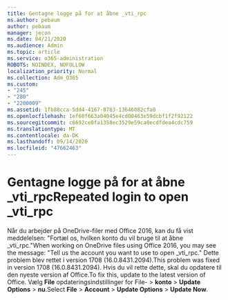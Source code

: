 ```yaml
---
title: Gentagne logge på for at åbne _vti_rpc
ms.author: pebaum
author: pebaum
manager: jecon
ms.date: 04/21/2020
ms.audience: Admin
ms.topic: article
ms.service: o365-administration
ROBOTS: NOINDEX, NOFOLLOW
localization_priority: Normal
ms.collection: Adm_O365
ms.custom:
- "245"
- "280"
- "2200009"
ms.assetid: 1fb88cca-5dd4-4167-8783-13646082cfa0
ms.openlocfilehash: 1ef60f663a04045e4cd00463e59dcbf1f2f92122
ms.sourcegitcommit: c6692ce0fa1358ec3529e59ca0ecdfdea4cdc759
ms.translationtype: MT
ms.contentlocale: da-DK
ms.lasthandoff: 09/14/2020
ms.locfileid: "47662463"
---
```

# <a name="repeated-login-to-open-_vti_rpc"></a><span data-ttu-id="b7e42-102">Gentagne logge på for at åbne _vti_rpc</span><span class="sxs-lookup"><span data-stu-id="b7e42-102">Repeated login to open _vti_rpc</span></span>

<span data-ttu-id="b7e42-103">Når du arbejder på OneDrive-filer med Office 2016, kan du få vist meddelelsen: "Fortæl os, hvilken konto du vil bruge til at åbne _vti_rpc."</span><span class="sxs-lookup"><span data-stu-id="b7e42-103">When working on OneDrive files using Office 2016, you may see the message: "Tell us the account you want to use to open _vti_rpc."</span></span> <span data-ttu-id="b7e42-104">Dette problem blev rettet i version 1708 (16.0.8431.2094).</span><span class="sxs-lookup"><span data-stu-id="b7e42-104">This problem was fixed in version 1708 (16.0.8431.2094).</span></span> <span data-ttu-id="b7e42-105">Hvis du vil rette dette, skal du opdatere til den nyeste version af Office.</span><span class="sxs-lookup"><span data-stu-id="b7e42-105">To fix this, update to the latest version of Office.</span></span> <span data-ttu-id="b7e42-106">Vælg **File** opdateringsindstillinger for File- \> **konto** \> **Update Options** \> **nu**.</span><span class="sxs-lookup"><span data-stu-id="b7e42-106">Select **File** \> **Account** \> **Update Options** \> **Update Now**.</span></span>
  